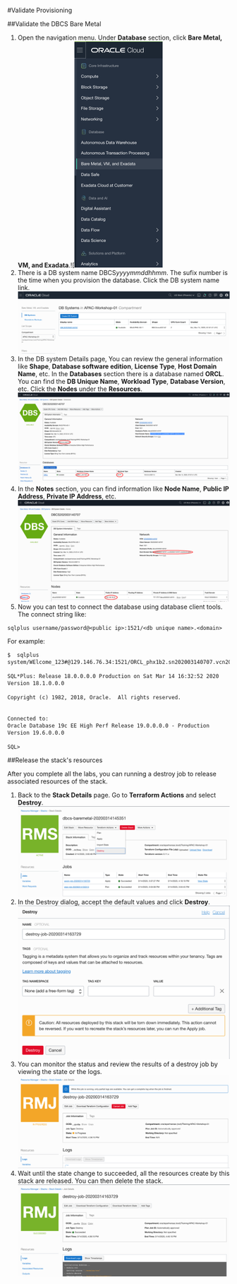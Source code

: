 

#Validate Provisioning

##Validate the DBCS Bare Metal

1. Open the navigation menu. Under **Database** section,  click **Bare Metal, VM, and Exadata**.![<img src="img/image-20200314162501526.png" alt="image-20200314162501526" style="zoom:50%;" />
2. There is a DB system name DBCS*yyyymmddhhmm*. The sufix number is the time when you provision the  database. Click the DB system name link.![image-20200314162603014](img/image-20200314162603014.png)
3. In the DB system Details page, You can review the general information like **Shape**, **Database software edition**, **License Type**, **Host Domain Name**, etc. In the **Databases** section there is a database named **ORCL**. You can find the **DB Unique Name**, **Workload Type**, **Database Version**, etc. Click the **Nodes** under the **Resources**.![image-20200314163552532](img/image-20200314163552532.png)
4. In the **Notes** section, you can find information like **Node Name**, **Public IP Address**, **Private IP Address**, etc. ![image-20200314163035219](img/image-20200314163035219.png)
5. Now you can test to connect the database using database client tools. The connect string like:

```
sqlplus username/password@<public ip>:1521/<db unique name>.<domain>
```

For example:

```
$  sqlplus system/WElcome_123#@129.146.76.34:1521/ORCL_phx1b2.sn202003140707.vcn202003140707.oraclevcn.com

SQL*Plus: Release 18.0.0.0.0 Production on Sat Mar 14 16:32:52 2020
Version 18.1.0.0.0

Copyright (c) 1982, 2018, Oracle.  All rights reserved.


Connected to:
Oracle Database 19c EE High Perf Release 19.0.0.0.0 - Production
Version 19.6.0.0.0

SQL> 
```



##Release the stack's resources

After you complete all the labs, you can running a destroy job to release associated resources of the stack. 

1. Back to the **Stack Details** page. Go to **Terraform Actions** and select **Destroy**.![image-20200314163716581](img/image-20200314163716581.png)
2. In the Destroy dialog, accept the default values and click **Destroy**.<img src="img/image-20200314163748950.png" alt="image-20200314163748950" style="zoom:50%;" />
3. You can monitor the status and review the results of a destroy job by viewing the state or the logs.![image-20200314163850212](img/image-20200314163850212.png)
4. Wait until the state change to succeeded, all the resources create by this stack are released. You can then delete the stack.![image-20200314164149588](img/image-20200314164149588.png)